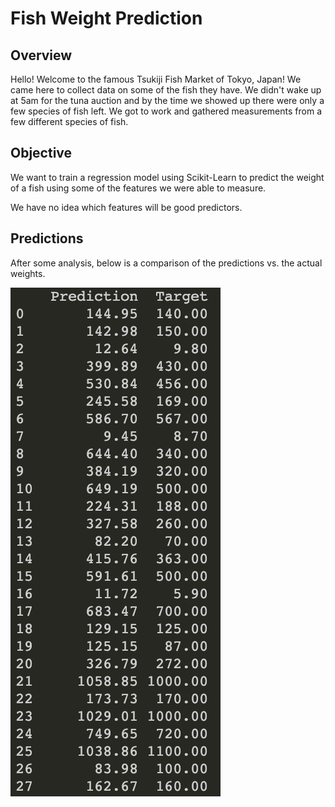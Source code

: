 # Fish Weight Prediction

## Overview

Hello! Welcome to the famous Tsukiji Fish Market of Tokyo, Japan! We came here to collect data on some of the fish they have. 
We didn't wake up at 5am for the tuna auction and by the time we showed up there were only a few species of fish left. 
We got to work and gathered measurements from a few different species of fish.  

## Objective

We want to train a regression model using Scikit-Learn to predict the weight of a fish using some of the features we were able to measure. 

We have no idea which features will be good predictors.

## Predictions

After some analysis, below is a comparison of the predictions vs. the actual weights.

![Prediction](Prediction.png)